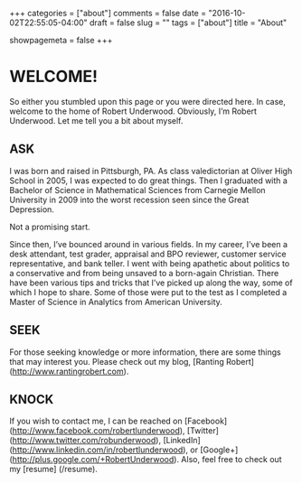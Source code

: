 +++
categories = ["about"]
comments = false
date = "2016-10-02T22:55:05-04:00"
draft = false
slug = ""
tags = ["about"]
title = "About"

showpagemeta = false
+++

# WELCOME!

So either you stumbled upon this page or you were directed here. In case, welcome to the home of Robert Underwood. Obviously, I’m Robert Underwood. Let me tell you a bit about myself.


## ASK

I was born and raised in Pittsburgh, PA. As class valedictorian at Oliver High School in 2005, I was expected to do great things. Then I graduated with a Bachelor of Science in Mathematical Sciences from Carnegie Mellon University in 2009 into the worst recession seen since the Great Depression.

Not a promising start.

Since then, I’ve bounced around in various fields. In my career, I’ve been a desk attendant, test grader, appraisal and BPO reviewer, customer service representative, and bank teller. I went with being apathetic about politics to a conservative and from being unsaved to a born-again Christian. There have been various tips and tricks that I’ve picked up along the way, some of which I hope to share.  Some of those were put to the test as I completed a Master of Science in Analytics from American University.

## SEEK

For those seeking knowledge or more information, there are some things that may interest you.  Please check out my blog, [Ranting Robert] (http://www.rantingrobert.com).

## KNOCK

If you wish to contact me, I can be reached on [Facebook] (http://www.facebook.com/robertlunderwood), [Twitter] (http://www.twitter.com/robunderwood), [LinkedIn] (http://www.linkedin.com/in/robertlunderwood), or [Google+] (http://plus.google.com/+RobertUnderwood).  Also, feel free to check out my [resume] (/resume).

